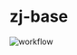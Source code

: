 # zj-base

<!-- https://docs.github.com/en/actions/monitoring-and-troubleshooting-workflows/adding-a-workflow-status-badge -->
![workflow](https://github.com/zongyaojin/zj-base/actions/workflows/c-cpp.yml/badge.svg)
